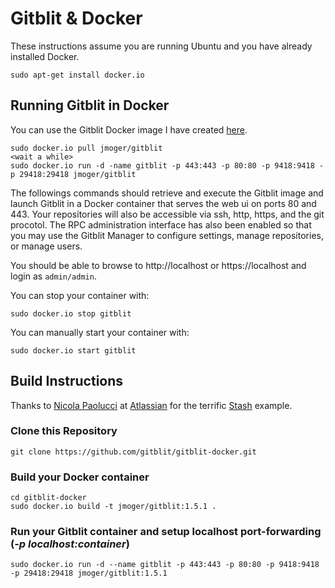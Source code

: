 # Gitblit & Docker

These instructions assume you are running Ubuntu and you have already installed Docker.

```
sudo apt-get install docker.io
```

## Running Gitblit in Docker

You can use the Gitblit Docker image I have created [here](https://registry.hub.docker.com/u/jmoger/gitblit).

```
sudo docker.io pull jmoger/gitblit
<wait a while>
sudo docker.io run -d -name gitblit -p 443:443 -p 80:80 -p 9418:9418 -p 29418:29418 jmoger/gitblit
```

The followings commands should retrieve and execute the Gitblit image and launch Gitblit in a Docker container that serves the web ui on ports 80 and 443.  Your repositories will also be accessible via ssh, http, https, and the git procotol.  The RPC administration interface has also been enabled so that you may use the Gitblit Manager to configure settings, manage repositories, or manage users.

You should be able to browse to http://localhost or https://localhost and login as `admin/admin`.

You can stop your container with:
```
sudo docker.io stop gitblit
```

You can manually start your container with:
```
sudo docker.io start gitblit
```

## Build Instructions

Thanks to [Nicola Paolucci](https://blogs.atlassian.com/2013/11/docker-all-the-things-at-atlassian-automation-and-wiring/) at [Atlassian](https://atlassian.com) for the terrific [Stash](https://www.atlassian.com/stash) example.

### Clone this Repository
```
git clone https://github.com/gitblit/gitblit-docker.git
```
### Build your Docker container
```
cd gitblit-docker
sudo docker.io build -t jmoger/gitblit:1.5.1 .
```
### Run your Gitblit container and setup localhost port-forwarding (*-p localhost:container*)
```
sudo docker.io run -d --name gitblit -p 443:443 -p 80:80 -p 9418:9418 -p 29418:29418 jmoger/gitblit:1.5.1
```

